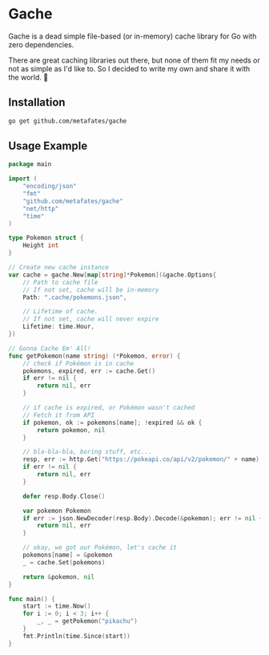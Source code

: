 # Gache 

Gache is a dead simple file-based (or in-memory) cache library for Go with zero dependencies.

There are great caching libraries out there, but none of them fit my needs or not as simple as I'd like to.
So I decided to write my own and share it with the world. 🐳

## Installation

```bash
go get github.com/metafates/gache
```

## Usage Example

```go
package main

import (
	"encoding/json"
	"fmt"
	"github.com/metafates/gache"
	"net/http"
	"time"
)

type Pokemon struct {
	Height int
}

// Create new cache instance
var cache = gache.New[map[string]*Pokemon](&gache.Options{
	// Path to cache file
	// If not set, cache will be in-memory
	Path: ".cache/pokemons.json",

	// Lifetime of cache.
	// If not set, cache will never expire
	Lifetime: time.Hour,
})

// Gonna Cache Em' All!
func getPokemon(name string) (*Pokemon, error) {
	// check if Pokémon is in cache
	pokemons, expired, err := cache.Get()
	if err != nil {
		return nil, err
	}

	// if cache is expired, or Pokémon wasn't cached
	// Fetch it from API
	if pokemon, ok := pokemons[name]; !expired && ok {
		return pokemon, nil
	}

	// bla-bla-bla, boring stuff, etc...
	resp, err := http.Get("https://pokeapi.co/api/v2/pokemon/" + name)
	if err != nil {
		return nil, err
	}

	defer resp.Body.Close()

	var pokemon Pokemon
	if err := json.NewDecoder(resp.Body).Decode(&pokemon); err != nil {
		return nil, err
	}

	// okay, we got our Pokémon, let's cache it
	pokemons[name] = &pokemon
	_ = cache.Set(pokemons)

	return &pokemon, nil
}

func main() {
	start := time.Now()
	for i := 0; i < 3; i++ {
		_, _ = getPokemon("pikachu")
	}
	fmt.Println(time.Since(start))
}
```